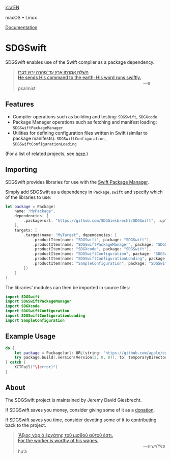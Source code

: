 <!--
 README.md

 This source file is part of the SDGSwift open source project.
 https://sdggiesbrecht.github.io/SDGSwift

 Copyright ©2018–2019 Jeremy David Giesbrecht and the SDGSwift project contributors.

 Soli Deo gloria.

 Licensed under the Apache Licence, Version 2.0.
 See http://www.apache.org/licenses/LICENSE-2.0 for licence information.
 -->

[🇨🇦EN](Documentation/🇨🇦EN%20Read%20Me.md)

macOS • Linux

[Documentation](https://sdggiesbrecht.github.io/SDGSwift/%F0%9F%87%A8%F0%9F%87%A6EN)

# SDGSwift

SDGSwift enables use of the Swift compiler as a package dependency.

> [השֹּׁלֵחַ אִמְרָתוֹ אָרֶץ עַד־מְהֵרָה יָרוּץ דְּבָרוֹ׃<br>He sends His command to the earth; His word runs swiftly.](https://www.biblegateway.com/passage/?search=Psalm+147:15&version=WLC;NIV)<br>&nbsp;&nbsp;&nbsp;&nbsp;&nbsp;&nbsp;&nbsp;&nbsp;&nbsp;&nbsp;&nbsp;&nbsp;&nbsp;&nbsp;&nbsp;&nbsp;&nbsp;&nbsp;&nbsp;&nbsp;&nbsp;&nbsp;&nbsp;&nbsp;&nbsp;&nbsp;&nbsp;&nbsp;&nbsp;&nbsp;&nbsp;&nbsp;&nbsp;&nbsp;&nbsp;&nbsp;&nbsp;&nbsp;&nbsp;&nbsp;&nbsp;&nbsp;&nbsp;&nbsp;&nbsp;&nbsp;&nbsp;&nbsp;&nbsp;&nbsp;&nbsp;&nbsp;&nbsp;&nbsp;&nbsp;&nbsp;&nbsp;&nbsp;&nbsp;&nbsp;&nbsp;&nbsp;&nbsp;&nbsp;&nbsp;&nbsp;&nbsp;&nbsp;&nbsp;&nbsp;&nbsp;&nbsp;&nbsp;&nbsp;&nbsp;&nbsp;&nbsp;&nbsp;&nbsp;&nbsp;&nbsp;&nbsp;&nbsp;&nbsp;&nbsp;&nbsp;&nbsp;&nbsp;&nbsp;&nbsp;&nbsp;&nbsp;&nbsp;&nbsp;&nbsp;&nbsp;&nbsp;&nbsp;&nbsp;&nbsp;―a psalmist

## Features

- Compiler operations such as building and testing: `SDGSwift`, `SDGXcode`
- Package Manager operations such as fetching and manifest loading: `SDGSwiftPackageManager`
- Utilities for defining configuration files written in Swift (similar to package manifests): `SDGSwiftConfiguration`, `SDGSwiftConfigurationLoading`

(For a list of related projects, see [here](Documentation/🇨🇦EN%20Related%20Projects.md).)

## Importing

SDGSwift provides libraries for use with the [Swift Package Manager](https://swift.org/package-manager/).

Simply add SDGSwift as a dependency in `Package.swift` and specify which of the libraries to use:

```swift
let package = Package(
    name: "MyPackage",
    dependencies: [
        .package(url: "https://github.com/SDGGiesbrecht/SDGSwift", .upToNextMinor(from: Version(0, 4, 5))),
    ],
    targets: [
        .target(name: "MyTarget", dependencies: [
            .productItem(name: "SDGSwift", package: "SDGSwift"),
            .productItem(name: "SDGSwiftPackageManager", package: "SDGSwift"),
            .productItem(name: "SDGXcode", package: "SDGSwift"),
            .productItem(name: "SDGSwiftConfiguration", package: "SDGSwift"),
            .productItem(name: "SDGSwiftConfigurationLoading", package: "SDGSwift"),
            .productItem(name: "SampleConfiguration", package: "SDGSwift"),
        ])
    ]
)
```

The libraries’ modules can then be imported in source files:

```swift
import SDGSwift
import SDGSwiftPackageManager
import SDGXcode
import SDGSwiftConfiguration
import SDGSwiftConfigurationLoading
import SampleConfiguration
```

## Example Usage

```swift
do {
    let package = Package(url: URL(string: "https://github.com/apple/example\u{2D}package\u{2D}dealer")!)
    try package.build(.version(Version(2, 0, 0)), to: temporaryDirectory)
} catch {
    XCTFail("\(error)")
}
```

## About

The SDGSwift project is maintained by Jeremy David Giesbrecht.

If SDGSwift saves you money, consider giving some of it as a [donation](https://paypal.me/JeremyGiesbrecht).

If SDGSwift saves you time, consider devoting some of it to [contributing](https://github.com/SDGGiesbrecht/SDGSwift) back to the project.

> [Ἄξιος γὰρ ὁ ἐργάτης τοῦ μισθοῦ αὐτοῦ ἐστι.<br>For the worker is worthy of his wages.](https://www.biblegateway.com/passage/?search=Luke+10&version=SBLGNT;NIV)<br>&nbsp;&nbsp;&nbsp;&nbsp;&nbsp;&nbsp;&nbsp;&nbsp;&nbsp;&nbsp;&nbsp;&nbsp;&nbsp;&nbsp;&nbsp;&nbsp;&nbsp;&nbsp;&nbsp;&nbsp;&nbsp;&nbsp;&nbsp;&nbsp;&nbsp;&nbsp;&nbsp;&nbsp;&nbsp;&nbsp;&nbsp;&nbsp;&nbsp;&nbsp;&nbsp;&nbsp;&nbsp;&nbsp;&nbsp;&nbsp;&nbsp;&nbsp;&nbsp;&nbsp;&nbsp;&nbsp;&nbsp;&nbsp;&nbsp;&nbsp;&nbsp;&nbsp;&nbsp;&nbsp;&nbsp;&nbsp;&nbsp;&nbsp;&nbsp;&nbsp;&nbsp;&nbsp;&nbsp;&nbsp;&nbsp;&nbsp;&nbsp;&nbsp;&nbsp;&nbsp;&nbsp;&nbsp;&nbsp;&nbsp;&nbsp;&nbsp;&nbsp;&nbsp;&nbsp;&nbsp;&nbsp;&nbsp;&nbsp;&nbsp;&nbsp;&nbsp;&nbsp;&nbsp;&nbsp;&nbsp;&nbsp;&nbsp;&nbsp;&nbsp;&nbsp;&nbsp;&nbsp;&nbsp;&nbsp;&nbsp;―‎ישוע/Yeshuʼa
